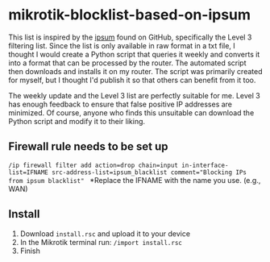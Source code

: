 # mikrotik-blocklist-based-on-ipsum

This list is inspired by the [ipsum](https://github.com/stamparm/ipsum?tab=readme-ov-file) found on GitHub, specifically the Level 3 filtering list. Since the list is only available in raw format in a txt file, I thought I would create a Python script that queries it weekly and converts it into a format that can be processed by the router. The automated script then downloads and installs it on my router.
The script was primarily created for myself, but I thought I'd publish it so that others can benefit from it too.


The weekly update and the Level 3 list are perfectly suitable for me. Level 3 has enough feedback to ensure that false positive IP addresses are minimized.
Of course, anyone who finds this unsuitable can download the Python script and modify it to their liking.

## Firewall rule needs to be set up
 `/ip firewall filter add action=drop chain=input in-interface-list=IFNAME src-address-list=ipsum_blacklist comment="Blocking IPs from ipsum blacklist" `
*Replace the IFNAME with the name you use. (e.g., WAN)


## Install
1. Download `install.rsc` and upload it to your device  
2. In the Mikrotik terminal run:  `/import install.rsc `
3. Finish
